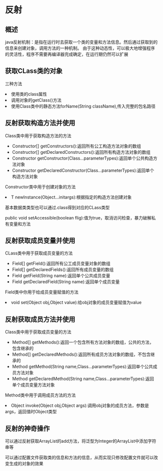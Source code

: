 # 反射

## 概述

java反射机制：是指在运行时去获取一个类的变量和方法信息。然后通过获取到的信息来创建对象，调用方法的一种机制。
由于这种动态性，可以极大地增强程序的灵活性，程序不需要再编译器完成确定，在运行期仍然可以扩展

## 获取CLass类的对象

三种方法
<li>使用类的class属性</li>
<li>调用对象的getClass()方法</li>
<li>使用Class类中的静态方法forName(String className),传入完整的包名路径</li>

## 反射获取构造方法并使用

Class类中用于获取构造方法的方法
<ul>
<li>Constructor<?>[] getConstructors():返回所有公工构造方法对象的数组</li>
<li>Constructor<?>[] getDeclaredConstructors():返回所有构造方法对象的数组</li>
<li>Constructor<T> getConstructor(Class<?>...parameterTypes):返回单个公共构造方法对象</li>
<li>Constructor<T> getDeclaredConstructor(Class<?>...parameterTypes):返回单个构造方法对象</li>
</ul>

Constructor类中用于创建对象的方法
<li>T newInstance(Object...initargs):根据指定的构造方法创建对象</li>

基本数据类类型也可以通过.class得到对应的CLass类型

public void setAccessible(boolean flig):值为true，取消访问检查，暴力破解私有变量和方法

## 反射获取成员变量并使用

CLass类中用于获取成员变量的方法
<ul>
<li>Field[] getField():返回所有公工成员变量对象的数组</li>
<li>Field[] getDeclaredFields():返回所有成员变量的数组</li>
<li>Field getField(String name):返回单个公共成员变量</li>
<li>Field getDeclaredField(String name):返回单个成员变量</li>
</ul>

Field类中你用于给成员变量赋值的方法
<li>void set(Object obj,Object value):给obj对象的成员变量赋值为value</li>

## 反射获取成员方法并使用

Class类中用于获取成员变量的方法
<ul>
<li>Method[] getMethods():返回一个包含所有方法对象的数组，公共的方法，包含继承的</li>
<li>Method[] getDeclaredMethods():返回所有成员方法对象的数组，不包含继承的</li>
<li>Method getMethod(String name,Class<?>...parameterTypes):返回单个公共成员方法对象</li>
<li>Method getDeclaredMethod(String name,Class<?>...parameterTypes):返回单个成员变量方法对象</li>
</ul>

Method类中用于调用成员方法的方法
<li>Object invoke(Object obj,Object args):调用obj对象的成员方法，参数是args，返回值时Object类型</li>

## 反射的神奇操作

可以通过反射获取ArrayList的add方法，将泛型为Integer的ArrayList中添加字符串等

可以通过配置文件获取类的信息和方法的信息，从而实现只修改配置文件就可以改变生成的对象的效果